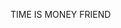TIME IS MONEY FRIEND


<!---
PabloSantosChavez/PabloSantosChavez is a ✨ special ✨ repository because its `README.md` (this file) appears on your GitHub profile.
You can click the Preview link to take a look at your changes.
--->
